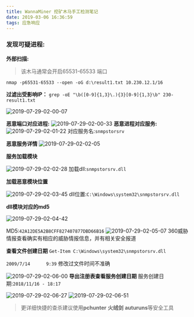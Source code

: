 ```yaml
---
title: WannaMiner 挖矿木马手工检测笔记
date: 2019-03-06 16:36:59
tags: 应急响应
---
```


### 发现可疑进程:

**外部扫描:**
> 该木马通常会开启65531-65533 端口

`nmap -p65531-65533 --open -oG d:\result1.txt 10.230.12.1/16`

**过滤出受影响IP：**
`grep -oE "\b([0-9]{1,3}\.){3}[0-9]{1,3}\b" 230-result1.txt`

![2019-07-29-02-00-07](https://wolvez.oss-cn-hangzhou.aliyuncs.com/a0bb3745392df5dbf807ee805f07544f.png)

**恶意端口对应进程:**
![2019-07-29-02-00-33](https://wolvez.oss-cn-hangzhou.aliyuncs.com/e10abfa4791caddda43161a31ad7ddcb.png)
**恶意进程对应服务:**
![2019-07-29-02-01-22](https://wolvez.oss-cn-hangzhou.aliyuncs.com/f7118c5858256943273daa21ea0df961.png)
对应服务名:`snmpstorsrv`

**恶意服务详情**
![2019-07-29-02-02-05](https://wolvez.oss-cn-hangzhou.aliyuncs.com/f945b3d48d450d8441f20902a1f41289.png)

**服务加载模块**

![2019-07-29-02-02-28](https://wolvez.oss-cn-hangzhou.aliyuncs.com/d3827ee675618acd8b6682077206c65e.png)
加载dll:`snmpstorsrv.dll`

**加载恶意模块位置**

![2019-07-29-02-03-45](https://wolvez.oss-cn-hangzhou.aliyuncs.com/ea6cd096b4e4fccc20ee173d82b1ca5d.png)
dll位置:`C:\Windows\system32\snmpstorsrv.dll`

**dll模块对应的md5**

![2019-07-29-02-04-42](https://wolvez.oss-cn-hangzhou.aliyuncs.com/5c2f88b609b50a1c9f8e7d539fb5d839.png)

MD5:`42A12DE5A2B8CFF827407877DBD66B16`
![2019-07-29-02-05-07](https://wolvez.oss-cn-hangzhou.aliyuncs.com/5b23a7091fb761b47cb025d821b223a2.png)
360威胁情报查看确实有相应的威胁情报信息，并有相关安全报道

**查看文件创建日期**
`Get-Item C:\Windows\system32\snmpstorsrv.dll`

`2009/7/14      9:39`  修改过文件时间不准确


![2019-07-29-02-06-00](https://wolvez.oss-cn-hangzhou.aliyuncs.com/b571017d34845bd594d4388c429f02b0.png)
**导出注册表查看服务创建日期**
服务创建日期:`2018/11/16 - 18:17`

![2019-07-29-02-06-27](https://wolvez.oss-cn-hangzhou.aliyuncs.com/4c0d6f2cec5c3610d5f6c6de54e494ba.png)
![2019-07-29-02-06-51](https://wolvez.oss-cn-hangzhou.aliyuncs.com/c28f0ec08a9a7c2f6b215a6a07043c2d.png)

>更详细快捷的查杀建议使用**pchunter** **火绒剑** **auturuns**等安全工具
